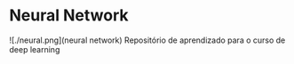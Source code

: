 # Neural Network

![./neural.png](neural network)
Repositório de aprendizado para o curso de deep learning


